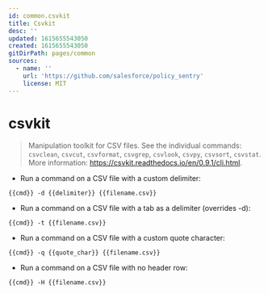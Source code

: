 ```yaml
---
id: common.csvkit
title: Csvkit
desc: ''
updated: 1615655543050
created: 1615655543050
gitDirPath: pages/common
sources:
  - name: ''
    url: 'https://github.com/salesforce/policy_sentry'
    license: MIT
---
```

# csvkit

> Manipulation toolkit for CSV files.
> See the individual commands: `csvclean`, `csvcut`, `csvformat`, `csvgrep`, `csvlook`, `csvpy`, `csvsort`, `csvstat`.
> More information: <https://csvkit.readthedocs.io/en/0.9.1/cli.html>.

- Run a command on a CSV file with a custom delimiter:

`{{cmd}} -d {{delimiter}} {{filename.csv}}`

- Run a command on a CSV file with a tab as a delimiter (overrides -d):

`{{cmd}} -t {{filename.csv}}`

- Run a command on a CSV file with a custom quote character:

`{{cmd}} -q {{quote_char}} {{filename.csv}}`

- Run a command on a CSV file with no header row:

`{{cmd}} -H {{filename.csv}}`

